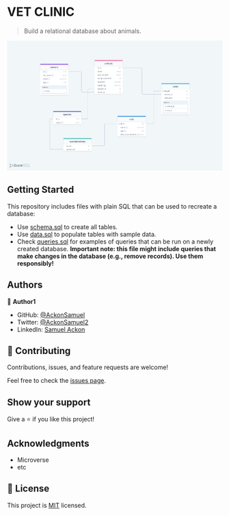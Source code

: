 # VET CLINIC

> Build a relational database about animals.

<img src="./vet-clinic-database-schema.png" />

## Getting Started

This repository includes files with plain SQL that can be used to recreate a database:

- Use [schema.sql](./schema.sql) to create all tables.
- Use [data.sql](./data.sql) to populate tables with sample data.
- Check [queries.sql](./queries.sql) for examples of queries that can be run on a newly created database. **Important note: this file might include queries that make changes in the database (e.g., remove records). Use them responsibly!**


## Authors

👤 **Author1**

- GitHub: [@AckonSamuel](https://github.com/AckonSamuel)
- Twitter: [@AckonSamuel2](https://twitter.com/AckonSamuel2)
- LinkedIn: [Samuel Ackon](https://linkedin.com/in/samuel-yaw-ackokn)

## 🤝 Contributing

Contributions, issues, and feature requests are welcome!

Feel free to check the [issues page](../../issues/).

## Show your support

Give a ⭐️ if you like this project!

## Acknowledgments

- Microverse
- etc

## 📝 License

This project is [MIT](./MIT.md) licensed.
